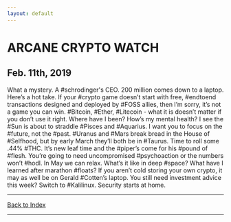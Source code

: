 ```yaml
---
layout: default
---
```

# ARCANE CRYPTO WATCH
## Feb. 11th, 2019
What a mystery. A #schrodinger's CEO. 200 million comes down to a laptop. Here’s a hot take. If your #crypto game doesn’t start with free, #endtoend transactions designed and deployed by #FOSS allies, then I’m sorry, it’s not a game you can win. #Bitcoin, #Ether, #Litecoin - what it is doesn’t matter if you don’t use it right. Where have I been? How’s my mental health? I see the #Sun is about to straddle #Pisces and #Aquarius. I want you to focus on the #future, not the #past. #Uranus and #Mars break bread in the House of #Selfhood, but by early March they’ll both be in #Taurus. Time to roll some .44% #THC. It’s new leaf time and the #piper’s come for his #pound of #flesh. You’re going to need uncompromised #psychoaction or the numbers won’t #hodl. In May we can relax. What’s it like in deep #space? What have I learned after marathon #floats? If you aren’t cold storing your own crypto, it may as well be on Gerald #Cotten’s laptop. You still need investment advice this week? Switch to #Kalilinux. Security starts at home.

* * *
[Back to Index](acw.html)
* * *
